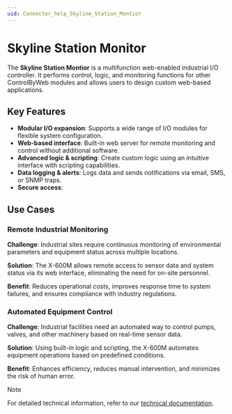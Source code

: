 ```yaml
---
uid: Connector_help_Skyline_Station_Montior
---
```


# Skyline Station Monitor

The **Skyline Station Montior** is a multifunction web-enabled industrial I/O controller. It performs control, logic, and monitoring functions for other ControlByWeb modules and allows users to design custom web-based applications.

## Key Features

- **Modular I/O expansion**: Supports a wide range of I/O modules for flexible system configuration.
- **Web-based interface**: Built-in web server for remote monitoring and control without additional software.
- **Advanced logic & scripting**: Create custom logic using an intuitive interface with scripting capabilities.
- **Data logging & alerts**: Logs data and sends notifications via email, SMS, or SNMP traps.
- **Secure access**: 

## Use Cases

### Remote Industrial Monitoring

**Challenge**: Industrial sites require continuous monitoring of environmental parameters and equipment status across multiple locations.

**Solution**: The X-600M allows remote access to sensor data and system status via its web interface, eliminating the need for on-site personnel.

**Benefit**: Reduces operational costs, improves response time to system failures, and ensures compliance with industry regulations.

### Automated Equipment Control

**Challenge**: Industrial facilities need an automated way to control pumps, valves, and other machinery based on real-time sensor data.

**Solution**: Using built-in logic and scripting, the X-600M automates equipment operations based on predefined conditions.

**Benefit**: Enhances efficiency, reduces manual intervention, and minimizes the risk of human error.

> [!NOTE]
> For detailed technical information, refer to our [technical documentation](xref:Connector_help_Skyline_Station_Montior_Technical).
